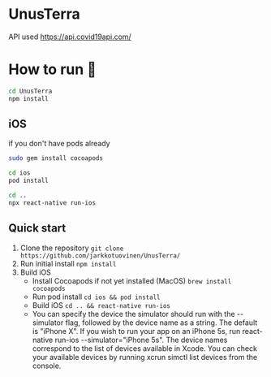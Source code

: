 # UnusTerra

API used https://api.covid19api.com/

# How to run 🏃
```sh
cd UnusTerra
npm install
```
## iOS

if you don't have pods already
```sh
sudo gem install cocoapods
```

```sh
cd ios
pod install
```

```sh
cd ..
npx react-native run-ios
```
## Quick start

1.  Clone the repository `git clone https://github.com/jarkkotuovinen/UnusTerra/`
2.  Run initial install `npm install`
3.  Build iOS
    - Install Cocoapods if not yet installed (MacOS) `brew install cocoapods`
    - Run pod install `cd ios && pod install`
    - Build iOS `cd .. && react-native run-ios`
    - You can specify the device the simulator should run with the --simulator flag, followed by the device name as a string. The default is "iPhone X". If you wish to run your app on an iPhone 5s, run react-native run-ios --simulator="iPhone 5s". The device names correspond to the list of devices available in Xcode. You can check your available devices by running xcrun simctl list devices from the console.